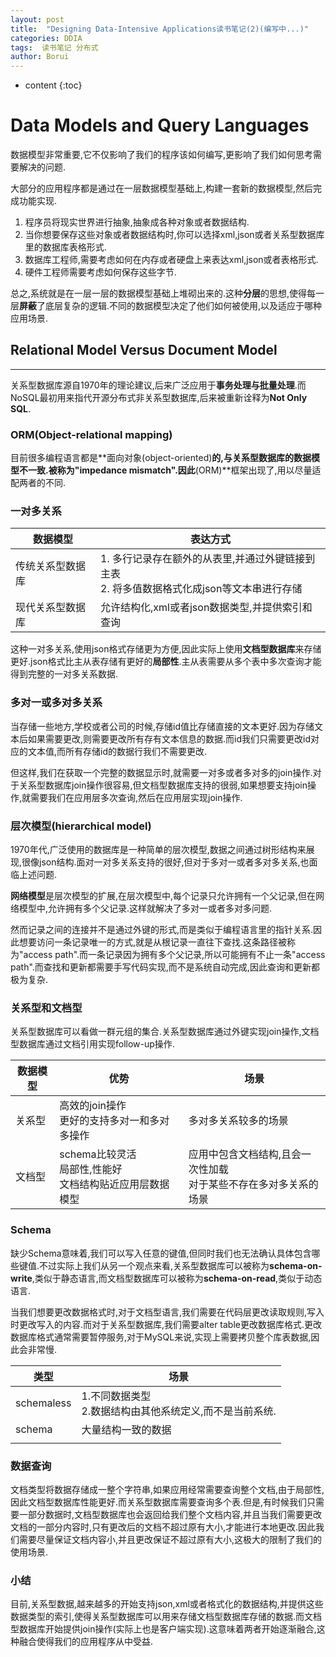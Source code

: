 ```yaml
---
layout: post
title:  "Designing Data-Intensive Applications读书笔记(2)(编写中...)"
categories: DDIA
tags:  读书笔记 分布式
author: Borui
---
```


* content
{:toc}

# Data Models and Query Languages
数据模型非常重要,它不仅影响了我们的程序该如何编写,更影响了我们如何思考需要解决的问题.

大部分的应用程序都是通过在一层数据模型基础上,构建一套新的数据模型,然后完成功能实现.

1. 程序员将现实世界进行抽象,抽象成各种对象或者数据结构.
2. 当你想要保存这些对象或者数据结构时,你可以选择xml,json或者关系型数据库里的数据库表格形式.
3. 数据库工程师,需要考虑如何在内存或者硬盘上来表达xml,json或者表格形式.
4. 硬件工程师需要考虑如何保存这些字节.

总之,系统就是在一层一层的数据模型基础上堆砌出来的.这种**分层**的思想,使得每一层**屏蔽**了底层复杂的逻辑.不同的数据模型决定了他们如何被使用,以及适应于哪种应用场景.

## Relational Model Versus Document Model
---
关系型数据库源自1970年的理论建议,后来广泛应用于**事务处理与批量处理**.而NoSQL最初用来指代开源分布式非关系型数据库,后来被重新诠释为**Not Only SQL**.

### ORM(Object-relational mapping)
目前很多编程语言都是**面向对象(object-oriented)**的,与关系型数据库的数据模型不一致.被称为"impedance mismatch".因此**(ORM)**框架出现了,用以尽量适配两者的不同.

### 一对多关系

|数据模型|表达方式|
|-|-|
|传统关系型数据库|1. 多行记录存在额外的从表里,并通过外键链接到主表<br/>2. 将多值数据格式化成json等文本串进行存储|
|现代关系型数据库|允许结构化,xml或者json数据类型,并提供索引和查询|

这种一对多关系,使用json格式存储更为方便,因此实际上使用**文档型数据库**来存储更好.json格式比主从表存储有更好的**局部性**.主从表需要从多个表中多次查询才能得到完整的一对多关系数据.

### 多对一或多对多关系
当存储一些地方,学校或者公司的时候,存储id值比存储直接的文本更好.因为存储文本后如果需要更改,则需要更改所有存有文本信息的数据.而id我们只需要更改id对应的文本值,而所有存储id的数据行我们不需要更改.

但这样,我们在获取一个完整的数据显示时,就需要一对多或者多对多的join操作.对于关系型数据库join操作很容易,但文档型数据库支持的很弱,如果想要支持join操作,就需要我们在应用层多次查询,然后在应用层实现join操作.

### 层次模型(hierarchical model)
1970年代,广泛使用的数据库是一种简单的层次模型,数据之间通过树形结构来展现,很像json结构.面对一对多关系支持的很好,但对于多对一或者多对多关系,也面临上述问题.

**网络模型**是层次模型的扩展,在层次模型中,每个记录只允许拥有一个父记录,但在网络模型中,允许拥有多个父记录.这样就解决了多对一或者多对多问题.

然而记录之间的连接并不是通过外键的形式,而是类似于编程语言里的指针关系.因此想要访问一条记录唯一的方式,就是从根记录一直往下查找.这条路径被称为"access path".而一条记录因为拥有多个父记录,所以可能拥有不止一条"access path".而查找和更新都需要手写代码实现,而不是系统自动完成,因此查询和更新都极为复杂.

### 关系型和文档型
关系型数据库可以看做一群元组的集合.关系型数据库通过外键实现join操作,文档型数据库通过文档引用实现follow-up操作.

|数据模型|优势|场景|
|-|-|-|
|关系型|高效的join操作<br/>更好的支持多对一和多对多操作|多对多关系较多的场景|
|文档型|schema比较灵活<br/>局部性,性能好<br/>文档结构贴近应用层数据模型|应用中包含文档结构,且会一次性加载<br/>对于某些不存在多对多关系的场景|

### Schema
缺少Schema意味着,我们可以写入任意的键值,但同时我们也无法确认具体包含哪些键值.不过实际上我们从另一个观点来看,关系型数据库可以被称为**schema-on-write**,类似于静态语言,而文档型数据库可以被称为**schema-on-read**,类似于动态语言.

当我们想要更改数据格式时,对于文档型语言,我们需要在代码层更改读取规则,写入时更改写入的内容.而对于关系型数据库,我们需要alter table更改数据库格式.更改数据库格式通常需要暂停服务,对于MySQL来说,实现上需要拷贝整个库表数据,因此会非常慢.

|类型|场景|
|-|-|
|schemaless|1.不同数据类型<br>2.数据结构由其他系统定义,而不是当前系统.|
|schema|大量结构一致的数据|
|||

### 数据查询
文档类型将数据存储成一整个字符串,如果应用经常需要查询整个文档,由于局部性,因此文档型数据库性能更好.而关系型数据库需要查询多个表.但是,有时候我们只需要一部分数据时,文档型数据库也会返回给我们整个文档内容,并且当我们需要更改文档的一部分内容时,只有更改后的文档不超过原有大小,才能进行本地更改.因此我们需要尽量保证文档内容小,并且更改保证不超过原有大小,这极大的限制了我们的使用场景.

### 小结
目前,关系型数据,越来越多的开始支持json,xml或者格式化的数据结构,并提供这些数据类型的索引,使得关系型数据库可以用来存储文档型数据库存储的数据.而文档型数据库开始提供join操作(实际上也是客户端实现).这意味着两者开始逐渐融合,这种融合使得我们的应用程序从中受益.

